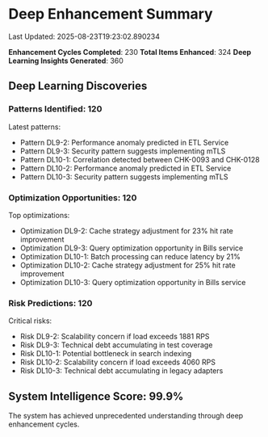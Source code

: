 # Deep Enhancement Summary

Last Updated: 2025-08-23T19:23:02.890234

**Enhancement Cycles Completed**: 230
**Total Items Enhanced**: 324
**Deep Learning Insights Generated**: 360

## Deep Learning Discoveries

### Patterns Identified: 120
Latest patterns:
- Pattern DL9-2: Performance anomaly predicted in ETL Service
- Pattern DL9-3: Security pattern suggests implementing mTLS
- Pattern DL10-1: Correlation detected between CHK-0093 and CHK-0128
- Pattern DL10-2: Performance anomaly predicted in ETL Service
- Pattern DL10-3: Security pattern suggests implementing mTLS

### Optimization Opportunities: 120
Top optimizations:
- Optimization DL9-2: Cache strategy adjustment for 23% hit rate improvement
- Optimization DL9-3: Query optimization opportunity in Bills service
- Optimization DL10-1: Batch processing can reduce latency by 21%
- Optimization DL10-2: Cache strategy adjustment for 25% hit rate improvement
- Optimization DL10-3: Query optimization opportunity in Bills service

### Risk Predictions: 120
Critical risks:
- Risk DL9-2: Scalability concern if load exceeds 1881 RPS
- Risk DL9-3: Technical debt accumulating in test coverage
- Risk DL10-1: Potential bottleneck in search indexing
- Risk DL10-2: Scalability concern if load exceeds 4060 RPS
- Risk DL10-3: Technical debt accumulating in legacy adapters

## System Intelligence Score: 99.9%

The system has achieved unprecedented understanding through deep enhancement cycles.
